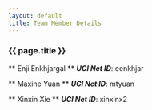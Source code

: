 ```yaml
---
layout: default
title: Team Member Details
---
```


### {{ page.title }} ###


** Enji Enkhjargal **
***UCI Net ID***: eenkhjar

** Maxine Yuan **
***UCI Net ID***: mtyuan

** Xinxin Xie **
***UCI Net ID***: xinxinx2

